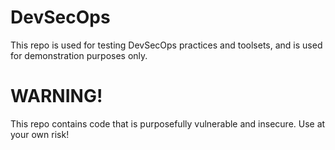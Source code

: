 # DevSecOps
This repo is used for testing DevSecOps practices and toolsets, and is used for demonstration purposes only. 

# WARNING!
This repo contains code that is purposefully vulnerable and insecure. Use at your own risk!
